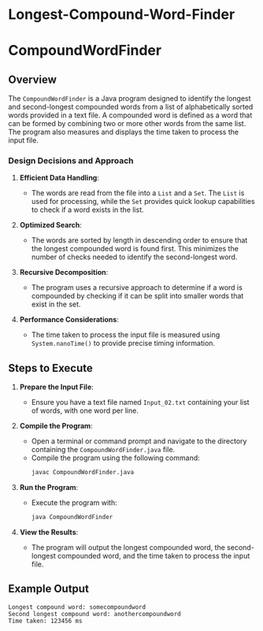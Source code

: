 # Longest-Compound-Word-Finder

# CompoundWordFinder

## Overview

The `CompoundWordFinder` is a Java program designed to identify the longest and second-longest compounded words from a list of alphabetically sorted words provided in a text file. A compounded word is defined as a word that can be formed by combining two or more other words from the same list. The program also measures and displays the time taken to process the input file.

### Design Decisions and Approach

1. **Efficient Data Handling**: 
   - The words are read from the file into a `List` and a `Set`. The `List` is used for processing, while the `Set` provides quick lookup capabilities to check if a word exists in the list.
   
2. **Optimized Search**:
   - The words are sorted by length in descending order to ensure that the longest compounded word is found first. This minimizes the number of checks needed to identify the second-longest word.
   
3. **Recursive Decomposition**:
   - The program uses a recursive approach to determine if a word is compounded by checking if it can be split into smaller words that exist in the set.

4. **Performance Considerations**:
   - The time taken to process the input file is measured using `System.nanoTime()` to provide precise timing information.

## Steps to Execute

1. **Prepare the Input File**:
   - Ensure you have a text file named `Input_02.txt` containing your list of words, with one word per line.

2. **Compile the Program**:
   - Open a terminal or command prompt and navigate to the directory containing the `CompoundWordFinder.java` file.
   - Compile the program using the following command:
     ```bash
     javac CompoundWordFinder.java
     ```

3. **Run the Program**:
   - Execute the program with:
     ```bash
     java CompoundWordFinder
     ```

4. **View the Results**:
   - The program will output the longest compounded word, the second-longest compounded word, and the time taken to process the input file.

## Example Output

```plaintext
Longest compound word: somecompoundword
Second longest compound word: anothercompoundword
Time taken: 123456 ms
```
